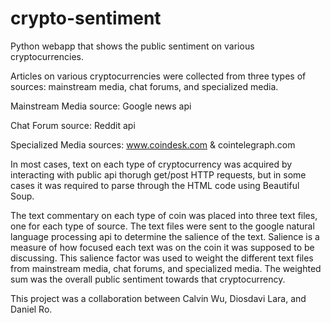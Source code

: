 # crypto-sentiment
Python webapp that shows the public sentiment on various cryptocurrencies.

Articles on various cryptocurrencies were collected from three types of sources: mainstream media, chat forums, and specialized media.


Mainstream Media source: Google news api

Chat Forum source: Reddit api

Specialized Media sources: www.coindesk.com & cointelegraph.com


In most cases, text on each type of cryptocurrency was acquired by interacting with public api thorugh get/post HTTP requests, 
but in some cases it was required to parse through the HTML code using Beautiful Soup.


The text commentary on each type of coin was placed into three text files, one for each type of source. 
The text files were sent to the google natural language processing api to determine the salience of the text. Salience is 
a measure of how focused each text was on the coin it was supposed to be discussing. This salience factor was used to weight the different text files from mainstream media, chat forums, and specialized media. The weighted sum was the overall public sentiment towards that cryptocurrency.


This project was a collaboration between Calvin Wu, Diosdavi Lara, and Daniel Ro.
